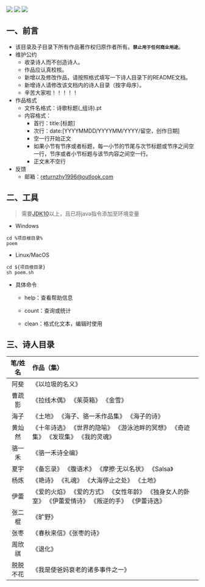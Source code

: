 
![](https://img.shields.io/badge/only-bot-green)
![](https://img.shields.io/badge/%E4%B8%AD%E6%96%87-%E7%8E%B0%E4%BB%A3%E8%AF%97-red)
![](https://img.shields.io/badge/%E2%9D%A4-%E5%AD%A6%E9%99%A2%E5%90%91-blue)
## 一、前言


+ 该目录及子目录下所有作品著作权归原作者所有。**`禁止用于任何商业用途`**。
+ 维护公约
	+ 收录诗人而不创造诗人。
	+ 作品应认真校核。
	+ 新增以及修改作品，请按照格式填写一下诗人目录下的README文档。
	+ 新增诗人请修改该文档内的诗人目录（按字母序）。
	+ 辛苦大家啦！！！！！
+ 作品格式
	+ 文件名格式：诗歌标题(_组诗).pt
	+ 内容格式：
		+ 首行：title:[标题]
		+ 次行：date:[YYYYMMDD/YYYYMM/YYYY/留空，创作日期]
		+ 空一行开始正文
		+ 如果小节有节序或者标题，每一小节的节尾与次节标题或节序之间空一行，节序或者小节标题与该节内容之间空一行。
		+ 正文末不空行
+ 反馈
	+ 邮箱：returnzhy1996@outlook.com
	
## 二、工具

>需要<u>**JDK10**</u>以上，且已将java指令添加至环境变量

+ Windows

```batch
cd %项目根目录%
poem
```

+ Linux/MacOS
```shell
cd ${项目根目录}
sh poem.sh
```

+ 具体命令

	+ help：查看帮助信息
	
	+ count：查询或统计

	+ clean：格式化文本，编辑时使用

## 三、诗人目录

|笔/姓名|作品（集）
|:-:|:-|
|阿斐|《以垃圾的名义》
|曹疏影|《拉线木偶》 《茱萸箱》 《金雪》
|海子|《土地》 《海子、骆一禾作品集》 《海子的诗》
|黄灿然|《十年诗选》 《世界的隐喻》 《游泳池畔的冥想》 《奇迹集》 《发现集》 《我的灵魂》
|骆一禾|《骆一禾诗全编》
|夏宇|《备忘录》 《腹语术》 《摩擦·无以名状》 《Salsa》
|杨炼|《艳诗》 《礼魂》 《大海停止之处》 《土地》
|伊蕾|《爱的火焰》 《爱的方式》 《女性年龄》 《独身女人的卧室》 《伊蕾爱情诗》 《叛逆的手》 《伊蕾诗选》
|张二棍|《旷野》
|张枣|《春秋来信》《张枣的诗》
|周欣祺|《退化》
|脱脱不花|《我是使爸妈衰老的诸多事件之一》
